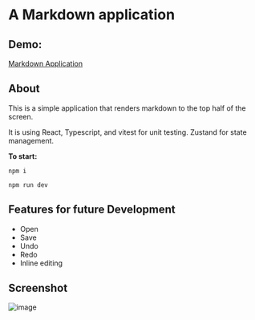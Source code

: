 # A Markdown application

## Demo:

[Markdown Application](https://lovely-marzipan-ab47cb.netlify.app/)

## About

This is a simple application that renders markdown to the top half of the screen.

It is using React, Typescript, and vitest for unit testing. Zustand for state management.

**To start:**

`npm i`

`npm run dev`

## Features for future Development

- Open
- Save
- Undo
- Redo
- Inline editing

## Screenshot

![image](https://github.com/mulrooneydesign/word-processor/assets/43812236/f66e2fdf-eeb6-4f58-b6ad-2289297cba22)
